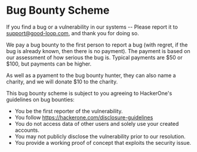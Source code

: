 
# Bug Bounty Scheme

If you find a bug or a vulnerability in our systems -- Please report it to support@good-loop.com, and thank you for doing so.

We pay a bug bounty to the first person to report a bug (with regret, if the bug is already known, then there is no payment). The payment is based on our assessment of how serious the bug is.
Typical payments are $50 or $100, but payments can be higher.

As well as a pyament to the bug bounty hunter, they can also name a charity, and we will donate $10 to the charity.

This bug bounty scheme is subject to you agreeing to HackerOne's guidelines on bug bounties:

 - You be the first reporter of the vulnerability.
 - You follow https://hackerone.com/disclosure-guidelines
 - You do not access data of other users and solely use your created accounts.
 - You may not publicly disclose the vulnerability prior to our resolution.
 - You provide a working proof of concept that exploits the security issue.

